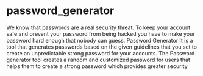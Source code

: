 # password_generator
We know that passwords are a real security threat. To keep your account safe and prevent your password from being hacked you have to make your password hard enough that nobody can guess.  Password Generator It is a tool that generates passwords based on the given guidelines that you set to create an unpredictable strong password for your accounts.  The Password generator tool creates a random and customized password for users that helps them to create a strong password which provides greater security
